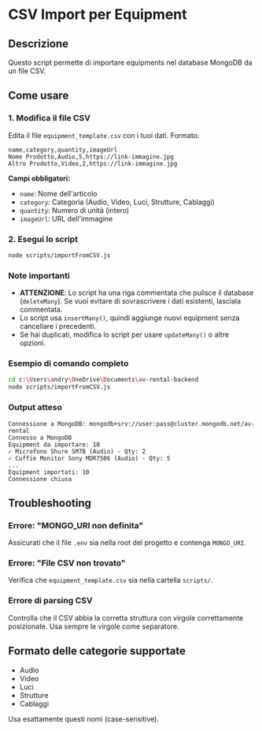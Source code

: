 # CSV Import per Equipment

## Descrizione

Questo script permette di importare equipments nel database MongoDB da un file CSV.

## Come usare

### 1. Modifica il file CSV

Edita il file `equipment_template.csv` con i tuoi dati. Formato:

```
name,category,quantity,imageUrl
Nome Prodotto,Audio,5,https://link-immagine.jpg
Altro Prodotto,Video,2,https://link-immagine.jpg
```

**Campi obbligatori:**
- `name`: Nome dell'articolo
- `category`: Categoria (Audio, Video, Luci, Strutture, Cablaggi)
- `quantity`: Numero di unità (intero)
- `imageUrl`: URL dell'immagine

### 2. Esegui lo script

```bash
node scripts/importFromCSV.js
```

### Note importanti

- **ATTENZIONE**: Lo script ha una riga commentata che pulisce il database (`deleteMany`). Se vuoi evitare di sovrascrivere i dati esistenti, lasciala commentata.
- Lo script usa `insertMany()`, quindi aggiunge nuovi equipment senza cancellare i precedenti.
- Se hai duplicati, modifica lo script per usare `updateMany()` o altre opzioni.

### Esempio di comando completo

```bash
cd c:\Users\andry\OneDrive\Documents\av-rental-backend
node scripts/importFromCSV.js
```

### Output atteso

```
Connessione a MongoDB: mongodb+srv://user:pass@cluster.mongodb.net/av-rental
Connesso a MongoDB
Equipment da importare: 10
✓ Microfono Shure SM7B (Audio) - Qty: 2
✓ Cuffie Monitor Sony MDR7506 (Audio) - Qty: 5
...
Equipment importati: 10
Connessione chiusa
```

## Troubleshooting

### Errore: "MONGO_URI non definita"
Assicurati che il file `.env` sia nella root del progetto e contenga `MONGO_URI`.

### Errore: "File CSV non trovato"
Verifica che `equipment_template.csv` sia nella cartella `scripts/`.

### Errore di parsing CSV
Controlla che il CSV abbia la corretta struttura con virgole correttamente posizionate. Usa sempre le virgole come separatore.

## Formato delle categorie supportate

- Audio
- Video
- Luci
- Strutture
- Cablaggi

Usa esattamente questi nomi (case-sensitive).
